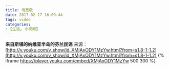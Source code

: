 ```yaml
---
title: 甩葱歌
date: 2017-02-17 16:09:44
tags: video
categories:
- [生活, 小视频]
---
```

**来自斯堪的纳维亚半岛的芬兰民谣**
来源：[http://v.youku.com/v_show/id_XMjAxODY1MzYw.html?from=s1.8-1-1.2](http://v.youku.com/v_show/id_XMjAxODY1MzYw.html?from=s1.8-1-1.2)
{% iframe https://player.youku.com/embed/XMjAxODY1MzYw 500 300 %}
